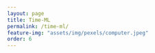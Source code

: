 ```yaml
---
layout: page
title: Time-ML
permalink: /time-ml/
feature-img: "assets/img/pexels/computer.jpeg"
order: 6
---
```


